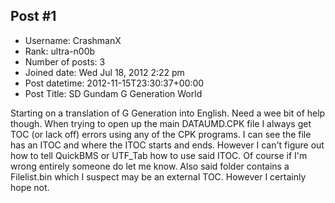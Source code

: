## Post #1
- Username: CrashmanX
- Rank: ultra-n00b
- Number of posts: 3
- Joined date: Wed Jul 18, 2012 2:22 pm
- Post datetime: 2012-11-15T23:30:37+00:00
- Post Title: SD Gundam G Generation World

Starting on a translation of G Generation into English. Need a wee bit of help though. When trying to open up the main DATAUMD.CPK file I always get TOC (or lack off) errors using any of the CPK programs. I can see the file has an ITOC and where the ITOC starts and ends. However I can't figure out how to tell QuickBMS or UTF_Tab how to use said ITOC. Of course if I'm wrong entirely someone do let me know.
Also said folder contains a Filelist.bin which I suspect may be an external TOC. However I certainly hope not.
